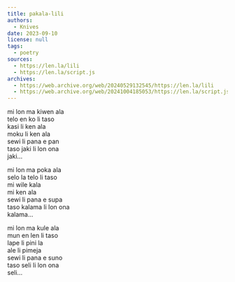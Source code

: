 ```yaml
---
title: pakala-lili
authors:
  - Knives
date: 2023-09-10
license: null
tags:
  - poetry
sources:
  - https://len.la/lili
  - https://len.la/script.js
archives:
  - https://web.archive.org/web/20240529132545/https://len.la/lili
  - https://web.archive.org/web/20241004185053/https://len.la/script.js
---
```


mi lon ma kiwen ala  
telo en ko li taso  
kasi li ken ala  
moku li ken ala  
sewi li pana e pan  
taso jaki li lon ona  
jaki...

mi lon ma poka ala  
selo la telo li taso  
mi wile kala  
mi ken ala  
sewi li pana e supa  
taso kalama li lon ona  
kalama...

mi lon ma kule ala  
mun en len li taso  
lape li pini la  
ale li pimeja  
sewi li pana e suno  
taso seli li lon ona  
seli...

